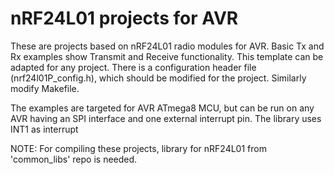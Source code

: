# nRF24L01 projects for AVR
These are projects based on nRF24L01 radio modules for AVR. Basic Tx and Rx examples show Transmit and Receive functionality. This template can be adapted for any project. There is a configuration header file (nrf24l01P_config.h), which should be modified for the project. Similarly modify Makefile.

The examples are targeted for AVR ATmega8 MCU, but can be run on any AVR having an SPI interface and one external interrupt pin. The library uses INT1 as interrupt

NOTE:
For compiling these projects, library for nRF24L01 from 'common_libs' repo is needed. 


